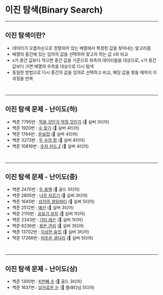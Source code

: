 # 이진 탐색(Binary Search)

---
## 이진 탐색이란?
* 데이터가 오름차순으로 정렬되어 있는 배열에서 특정한 값을 찾아내는 알고리즘   
* 배열의 중간에 있는 임의의 값을 선택하여 찾고자 하는 값 x와 비교   
* x가 중간 값보다 작으면 중간 값을 기준으로 좌측의 데이터들을 대상으로, x가 중간값보다 크면 배열의 우측을 대상으로 다시 탐색   
* 동일한 방법으로 다시 중간의 값을 임의로 선택하고 비교, 해당 값을 찾을 때까지 이 과정을 반복   
</br>

---
## 이진 탐색 문제 - 난이도(하)
* 백준 7795번 : [먹을 것인가 먹힐 것인가](https://www.acmicpc.net/problem/7795) (🥈 실버 3티어)
* 백준 1920번 : [수 찾기](https://www.acmicpc.net/problem/1920) (🥈 실버 4티어)
* 백준 1764번 : [듣보잡](https://www.acmicpc.net/problem/1764) (🥈 실버 4티어)
* 백준 3273번 : [두 수의 합](https://www.acmicpc.net/problem/3273) (🥈 실버 4티어)
* 백준 10816번 : [숫자 카드 2](https://www.acmicpc.net/problem/10816) (🥈 실버 4티어)
</br>

---
## 이진 탐색 문제 - 난이도(중)
* 백준 2470번 : [두 용액](https://www.acmicpc.net/problem/2470) (🥇 골드 5티어)
* 백준 2805번 : [나무 자르기](https://www.acmicpc.net/problem/2805) (🥈 실버 3티어)
* 백준 1645번 : [성지의 생일파티](https://www.acmicpc.net/problem/1645) (🥈 실버 5티어)
* 백준 2512번 : [예산](https://www.acmicpc.net/problem/2512) (🥈 실버 3티어)
* 백준 2110번 : [공유기 설치](https://www.acmicpc.net/problem/2110) (🥈 실버 1티어)
* 백준 2343번 : [기타 레슨](https://www.acmicpc.net/problem/2343) (🥈 실버 1티어)
* 백준 6236번 : [용돈 관리](https://www.acmicpc.net/problem/6236) (🥈 실버 3티어)
* 백준 13702번 : [이상한 술집](https://www.acmicpc.net/problem/13702) (🥈 실버 3티어)
* 백준 17266번 : [어두운 굴다리](https://www.acmicpc.net/problem/17266) (🥈 실버 5티어)
</br>

---
## 이진 탐색 문제 - 난이도(상)
* 백준 1300번 : [K번째 수](https://www.acmicpc.net/problem/1300) (🥇 골드 3티어)
* 백준 1637번 : [날카로운 눈](https://www.acmicpc.net/problem/1637) (🏅 플래티넘 5티어)
</br>
